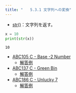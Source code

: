 ```yaml
---
title: "　　5.3.1 文字列への変換"
---
```


* [str()](https://docs.python.org/ja/3/library/functions.html#func-str)：文字列を返す。

```python:サンプルコード：sample_254.py
x = 10
print(str(x))
```

```text:実行結果
10
```

- [ABC105 C - Base -2 Number](https://atcoder.jp/contests/abc105/tasks/abc105_c)
    - [解答例](https://atcoder.jp/contests/abc105/submissions/17928379)
- [ABC137 C - Green Bin](https://atcoder.jp/contests/abc137/tasks/abc137_c)
    - [解答例](https://atcoder.jp/contests/abc137/submissions/17918722)
- [ABC186 C - Unlucky 7](https://atcoder.jp/contests/abc186/tasks/abc186_c)
    - [解答例](https://atcoder.jp/contests/abc186/submissions/22577789)